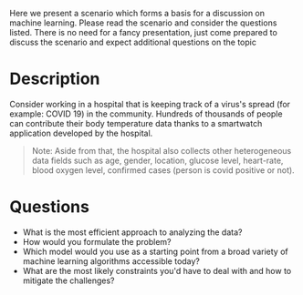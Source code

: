 Here we present a scenario which forms a basis for a discussion on machine learning. Please read the scenario and consider the questions listed. There is no need for a fancy presentation, just come prepared to discuss the scenario and expect additional questions on the topic

# Description

Consider working in a hospital that is keeping track of a virus's spread (for example: COVID 19) in the community. Hundreds of thousands of people can contribute their body temperature data thanks to a smartwatch application developed by the hospital.

> Note: Aside from that, the hospital also collects other heterogeneous data fields such as age, gender, location, glucose level, heart-rate, blood oxygen level, confirmed cases (person is covid positive or not).

# Questions

- What is the most efficient approach to analyzing the data?
- How would you formulate the problem?
- Which model would you use as a starting point from a broad variety of machine learning algorithms accessible today? 
- What are the most likely constraints you'd have to deal with and how to mitigate the challenges?

